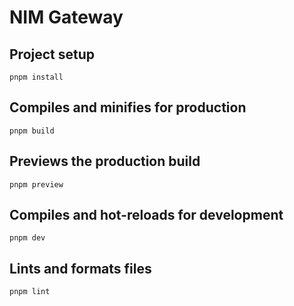 # NIM Gateway

## Project setup

```
pnpm install
```

## Compiles and minifies for production

```
pnpm build
```

## Previews the production build

```
pnpm preview
```

## Compiles and hot-reloads for development

```
pnpm dev
```

## Lints and formats files

```
pnpm lint
```
